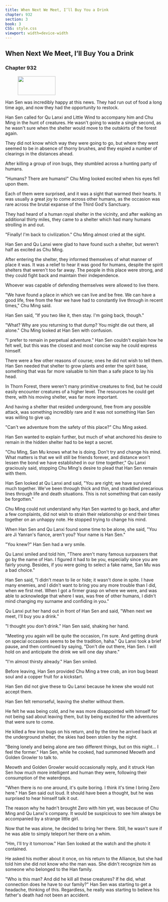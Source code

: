 ```yaml
---
title: When Next We Meet, I’ll Buy You a Drink
chapter: 932
section: 3
book: 3
CSS: style.css
viewport: width=device-width
---
```


## When Next We Meet, I’ll Buy You a Drink

### Chapter 932

<figure>
	<img src="../Images/gem.gif" alt="" id="gem" width="120" height="60" />
</figure>

Han Sen was incredibly happy at this news. They had run out of food a long time ago, and now they had the opportunity to restock.

Han Sen called for Qu Lanxi and Little Wind to accompany him and Chu Ming in the hunt of creatures. He wasn't going to waste a single second, as he wasn't sure when the shelter would move to the outskirts of the forest again.

They did not know which way they were going to go, but where they went seemed to be in absence of thorny brushes, and they espied a number of clearings in the distances ahead.

After killing a group of iron bugs, they stumbled across a hunting party of humans.

"Humans? There are humans!" Chu Ming looked excited when his eyes fell upon them.

Each of them were surprised, and it was a sight that warmed their hearts. It was usually a great joy to come across other humans, as the occasion was rare across the brutal expanse of the Third God's Sanctuary.

They had heard of a human royal shelter in the vicinity, and after walking an additional thirty miles, they came to a shelter which had many humans strolling in and out.

"Finally! I'm back to civilization." Chu Ming almost cried at the sight.

Han Sen and Qu Lanxi were glad to have found such a shelter, but weren't half as excited as Chu Ming.

After entering the shelter, they informed themselves of what manner of place it was. It was a relief to hear it was good for humans, despite the spirit shelters that weren't too far away. The people in this place were strong, and they could fight back and maintain their independence.

Whoever was capable of defending themselves were allowed to live there.

"We have found a place in which we can live and be free. We can have a good life, free from the fear we have had to constantly live through in recent times," Chu Ming said.

Han Sen said, "If you two like it, then stay. I'm going back, though."

"What? Why are you returning to that dump? You might die out there, all alone." Chu Ming looked at Han Sen with confusion.

"I prefer to remain in perpetual adventure." Han Sen couldn't explain how he felt well, but this was the closest and most concise way he could express himself.

There were a few other reasons of course; ones he did not wish to tell them. Han Sen needed that shelter to grow plants and enter the spirit base, something that was far more valuable to him than a safe place to lay his head.

In Thorn Forest, there weren't many primitive creatures to find, but he could easily encounter creatures of a higher level. The resources he could get there, with his moving shelter, was far more important.

And having a shelter that resided underground, free from any possible attack, was something incredibly rare and it was not something Han Sen was willing to give up.

"Can't we adventure from the safety of this place?" Chu Ming asked.

Han Sen wanted to explain further, but much of what anchored his desire to remain in the hidden shelter had to be kept a secret.

"Chu Ming, San Mu knows what he is doing. Don't try and change his mind. What matters is that we will still be friends forever, and distance won't lessen the bond we have established in our time together," Qu Lanxi graciously said, stopping Chu Ming's desire to plead that Han Sen remain with them.

Han Sen looked at Qu Lanxi and said, "You are right; we have survived much together. We've been through thick and thin, and straddled precarious lines through life and death situations. This is not something that can easily be forgotten."

Chu Ming could not understand why Han Sen wanted to go back, and after a few complaints, did not wish to strain their relationship or end their times together on an unhappy note. He stopped trying to change his mind.

When Han Sen and Qu Lanxi found some time to be alone, she said, "You are Ji Yanran's fiance, aren't you? Your name is Han Sen."

"You knew?" Han Sen had a wry smile.

Qu Lanxi smiled and told him, "There aren't many famous surpassers that go by the name of Han. I figured it had to be you, especially since you are fairly young. Besides, if you were going to select a fake name, San Mu was a bad choice."

Han Sen said, "I didn't mean to lie or hide; it wasn't done in spite. I have many enemies, and I didn't want to bring you any more trouble than I did, when we first met. When I got a firmer grasp on where we were, and was able to acknowledge that where I was, was free of other humans, I didn't mind changing my surname and confiding in you."

Qu Lanxi put her hand out in front of Han Sen and said, "When next we meet, I'll buy you a drink."

"I thought you don't drink." Han Sen said, shaking her hand.

"Meeting you again will be quite the occasion, I'm sure. And getting drunk on special occasions seems to be the tradition, haha." Qu Lanxi took a brief pause, and then continued by saying, "Don't die out there, Han Sen. I will hold on and anticipate the drink we will one day share."

"I'm almost thirsty already." Han Sen smiled.

Before leaving, Han Sen provided Chu Ming a tree crab, an iron bug beast soul and a copper fruit for a kickstart.

Han Sen did not give these to Qu Lanxi because he knew she would not accept them.

Han Sen felt remorseful, leaving the shelter without them.

He felt he was being cold, and he was more disappointed with himself for not being sad about leaving them, but by being excited for the adventures that were sure to come.

He killed a few iron bugs on his return, and by the time he arrived back at the underground shelter, the skies had been stolen by the night.

"Being lonely and being alone are two different things, but on this night... I feel the former." Han Sen, while he cooked, had summoned Meowth and Golden Growler to talk to.

Meowth and Golden Growler would occasionally reply, and it struck Han Sen how much more intelligent and human they were, following their consumption of the waterdrops.

"When there is no one around, it's quite boring. I think it's time I bring Zero here." Han Sen said out loud. It should have been a thought, but he was surprised to hear himself talk it out.

The reason why he hadn't brought Zero with him yet, was because of Chu Ming and Qu Lanxi's company. It would be suspicious to see him always be accompanied by a strange little girl.

Now that he was alone, he decided to bring her there. Still, he wasn't sure if he was able to simply teleport her there on a whim.

"Hm, I'll try it tomorrow." Han Sen looked at the watch and the photo it contained.

He asked his mother about it once, on his return to the Alliance, but she had told him she did not know who the man was. She didn't recognize him as someone who belonged to the Han family.

"Who is this man? And did he kill all these creatures? If he did, what connection does he have to our family?" Han Sen was starting to get a headache, thinking of this. Regardless, he really was starting to believe his father's death had not been an accident.